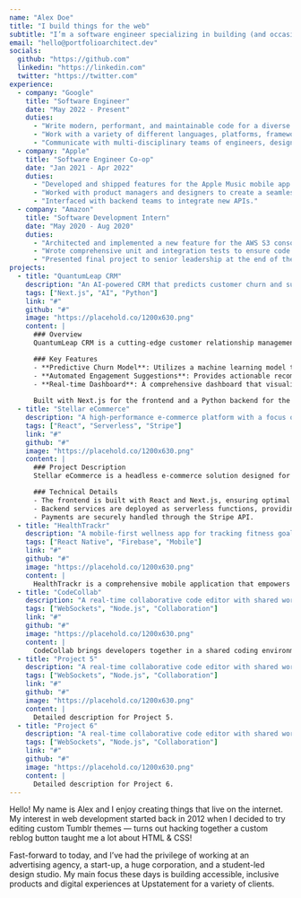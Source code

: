 ```yaml
---
name: "Alex Doe"
title: "I build things for the web"
subtitle: "I’m a software engineer specializing in building (and occasionally designing) exceptional digital experiences. Currently, I’m focused on building accessible, human-centered products at Firebase."
email: "hello@portfolioarchitect.dev"
socials:
  github: "https://github.com"
  linkedin: "https://linkedin.com"
  twitter: "https://twitter.com"
experience:
  - company: "Google"
    title: "Software Engineer"
    date: "May 2022 - Present"
    duties:
      - "Write modern, performant, and maintainable code for a diverse array of client and internal projects"
      - "Work with a variety of different languages, platforms, frameworks, and content management systems such as JavaScript, TypeScript, Gatsby, React, Craft, WordPress, Prismic, and Netlify"
      - "Communicate with multi-disciplinary teams of engineers, designers, producers, and clients on a daily basis"
  - company: "Apple"
    title: "Software Engineer Co-op"
    date: "Jan 2021 - Apr 2022"
    duties:
      - "Developed and shipped features for the Apple Music mobile app."
      - "Worked with product managers and designers to create a seamless user experience."
      - "Interfaced with backend teams to integrate new APIs."
  - company: "Amazon"
    title: "Software Development Intern"
    date: "May 2020 - Aug 2020"
    duties:
      - "Architected and implemented a new feature for the AWS S3 console."
      - "Wrote comprehensive unit and integration tests to ensure code quality."
      - "Presented final project to senior leadership at the end of the internship."
projects:
  - title: "QuantumLeap CRM"
    description: "An AI-powered CRM that predicts customer churn and suggests engagement strategies."
    tags: ["Next.js", "AI", "Python"]
    link: "#"
    github: "#"
    image: "https://placehold.co/1200x630.png"
    content: |
      ### Overview
      QuantumLeap CRM is a cutting-edge customer relationship management tool that leverages artificial intelligence to provide predictive analytics on customer behavior. It helps businesses proactively address potential churn by identifying at-risk customers and suggesting tailored engagement strategies.

      ### Key Features
      - **Predictive Churn Model**: Utilizes a machine learning model to analyze customer data and predict the likelihood of churn.
      - **Automated Engagement Suggestions**: Provides actionable recommendations for retaining customers.
      - **Real-time Dashboard**: A comprehensive dashboard that visualizes key metrics and customer health scores.
      
      Built with Next.js for the frontend and a Python backend for the AI components, QuantumLeap CRM is a powerful tool for any business looking to improve customer retention.
  - title: "Stellar eCommerce"
    description: "A high-performance e-commerce platform with a focus on stellar user experience and conversion optimization."
    tags: ["React", "Serverless", "Stripe"]
    link: "#"
    github: "#"
    image: "https://placehold.co/1200x630.png"
    content: |
      ### Project Description
      Stellar eCommerce is a headless e-commerce solution designed for performance and scalability. By leveraging a serverless architecture and a React-based frontend, it delivers a lightning-fast shopping experience.

      ### Technical Details
      - The frontend is built with React and Next.js, ensuring optimal performance and SEO.
      - Backend services are deployed as serverless functions, providing auto-scaling and reducing operational costs.
      - Payments are securely handled through the Stripe API.
  - title: "HealthTrackr"
    description: "A mobile-first wellness app for tracking fitness goals and nutrition. Integrated with HealthKit and Google Fit."
    tags: ["React Native", "Firebase", "Mobile"]
    link: "#"
    github: "#"
    image: "https://placehold.co/1200x630.png"
    content: |
      HealthTrackr is a comprehensive mobile application that empowers users to take control of their health and wellness. It provides tools for tracking workouts, monitoring nutritional intake, and setting personal fitness goals. With deep integrations with Apple HealthKit and Google Fit, it offers a seamless experience for syncing health data across platforms.
  - title: "CodeCollab"
    description: "A real-time collaborative code editor with shared workspaces and integrated video chat."
    tags: ["WebSockets", "Node.js", "Collaboration"]
    link: "#"
    github: "#"
    image: "https://placehold.co/1200x630.png"
    content: |
      CodeCollab brings developers together in a shared coding environment. It features a real-time collaborative editor based on the Monaco Editor, persistent workspaces, and integrated video and text chat to facilitate communication. The backend is powered by Node.js and WebSockets to handle the real-time data synchronization.
  - title: "Project 5"
    description: "A real-time collaborative code editor with shared workspaces and integrated video chat."
    tags: ["WebSockets", "Node.js", "Collaboration"]
    link: "#"
    github: "#"
    image: "https://placehold.co/1200x630.png"
    content: |
      Detailed description for Project 5.
  - title: "Project 6"
    description: "A real-time collaborative code editor with shared workspaces and integrated video chat."
    tags: ["WebSockets", "Node.js", "Collaboration"]
    link: "#"
    github: "#"
    image: "https://placehold.co/1200x630.png"
    content: |
      Detailed description for Project 6.
---
```


Hello! My name is Alex and I enjoy creating things that live on the internet. My interest in web development started back in 2012 when I decided to try editing custom Tumblr themes — turns out hacking together a custom reblog button taught me a lot about HTML & CSS!

Fast-forward to today, and I’ve had the privilege of working at an advertising agency, a start-up, a huge corporation, and a student-led design studio. My main focus these days is building accessible, inclusive products and digital experiences at Upstatement for a variety of clients.
